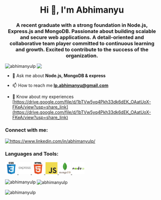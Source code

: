 <h1 align="center">Hi 👋, I'm Abhimanyu</h1>
<h3 align="center">A recent graduate with a strong foundation in Node.js, Express.js and MongoDB. Passionate about building scalable and secure web applications. A detail-oriented and collaborative team player committed to continuous learning and growth. Excited to contribute to the success of the organization.</h3>
<img align="right" width="400" src="https://i.pinimg.com/originals/b9/e4/96/b9e4960c1476c78043d499d975f86cdb.gif">

<p align="left"> <img src="https://komarev.com/ghpvc/?username=abhimanyulp&label=Profile%20views&color=0e75b6&style=flat" alt="abhimanyulp" /> </p>

- 💬 Ask me about **Node.js, MongoDB & express**

- 📫 How to reach me **lp.abhimanyu@gmail.com**

- 📄 Know about my experiences [https://drive.google.com/file/d/1bTVw5yq4Pkh33dk6dEK_OAatUoX-FKeA/view?usp=share_link](https://drive.google.com/file/d/1bTVw5yq4Pkh33dk6dEK_OAatUoX-FKeA/view?usp=share_link)

<h3 align="left">Connect with me:</h3>
<p align="left">
<a href="https://linkedin.com/in/https://www.linkedin.com/in/abhimanyulp/" target="blank"><img align="center" src="https://raw.githubusercontent.com/rahuldkjain/github-profile-readme-generator/master/src/images/icons/Social/linked-in-alt.svg" alt="https://www.linkedin.com/in/abhimanyulp/" height="30" width="40" /></a>
</p>

<h3 align="left">Languages and Tools:</h3>
<p align="left"> <a href="https://www.w3schools.com/css/" target="_blank" rel="noreferrer"> <img src="https://raw.githubusercontent.com/devicons/devicon/master/icons/css3/css3-original-wordmark.svg" alt="css3" width="40" height="40"/> </a> <a href="https://expressjs.com" target="_blank" rel="noreferrer"> <img src="https://raw.githubusercontent.com/devicons/devicon/master/icons/express/express-original-wordmark.svg" alt="express" width="40" height="40"/> </a> <a href="https://www.w3.org/html/" target="_blank" rel="noreferrer"> <img src="https://raw.githubusercontent.com/devicons/devicon/master/icons/html5/html5-original-wordmark.svg" alt="html5" width="40" height="40"/> </a> <a href="https://developer.mozilla.org/en-US/docs/Web/JavaScript" target="_blank" rel="noreferrer"> <img src="https://raw.githubusercontent.com/devicons/devicon/master/icons/javascript/javascript-original.svg" alt="javascript" width="40" height="40"/> </a> <a href="https://www.mongodb.com/" target="_blank" rel="noreferrer"> <img src="https://raw.githubusercontent.com/devicons/devicon/master/icons/mongodb/mongodb-original-wordmark.svg" alt="mongodb" width="40" height="40"/> </a> <a href="https://nodejs.org" target="_blank" rel="noreferrer"> <img src="https://raw.githubusercontent.com/devicons/devicon/master/icons/nodejs/nodejs-original-wordmark.svg" alt="nodejs" width="40" height="40"/> </a> </p>

<p><img align="left" src="https://github-readme-stats.vercel.app/api/top-langs?username=abhimanyulp&show_icons=true&locale=en&layout=compact" alt="abhimanyulp" /></p>

<p>&nbsp;<img align="center" src="https://github-readme-stats.vercel.app/api?username=abhimanyulp&show_icons=true&locale=en" alt="abhimanyulp" /></p>

<p><img align="center" src="https://github-readme-streak-stats.herokuapp.com/?user=abhimanyulp&" alt="abhimanyulp" /></p>
